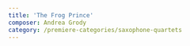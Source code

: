 ```yaml
---
title: 'The Frog Prince'
composer: Andrea Grody
category: /premiere-categories/saxophone-quartets
---
```

